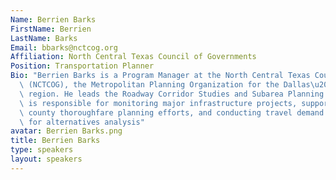 ```yaml
---
Name: Berrien Barks
FirstName: Berrien
LastName: Barks
Email: bbarks@nctcog.org
Affiliation: North Central Texas Council of Governments
Position: Transportation Planner
Bio: "Berrien Barks is a Program Manager at the North Central Texas Council of Governments\
  \ (NCTCOG), the Metropolitan Planning Organization for the Dallas\u2013Fort Worth\
  \ region. He leads the Roadway Corridor Studies and Subarea Planning team, which\
  \ is responsible for monitoring major infrastructure projects, supporting city and\
  \ county thoroughfare planning efforts, and conducting travel demand forecasting\
  \ for alternatives analysis"
avatar: Berrien Barks.png
title: Berrien Barks
type: speakers
layout: speakers
---
```

